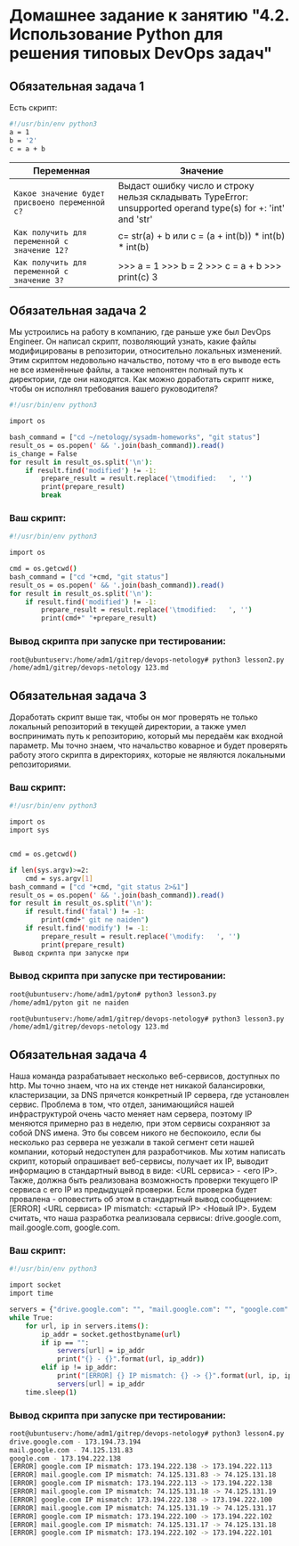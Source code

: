 # Домашнее задание к занятию "4.2. Использование Python для решения типовых DevOps задач"

## Обязательная задача 1

Есть скрипт:
```bash
#!/usr/bin/env python3
a = 1
b = '2'
c = a + b

```

| Переменная  | Значение |
| ------------- | ------------- |
| `Какое значение будет присвоено переменной c?`  | Выдаст ошибку число и строку нельзя складывать TypeError: unsupported operand type(s) for +: 'int' and 'str'   | 
| `Как получить для переменной c значение 12?`  | c= str(a) + b или c = (a + int(b)) * int(b) * int(b)   | 
| `Как получить для переменной c значение 3?`  | >>> a = 1 >>> b = 2 >>> c = a + b >>> print(c) 3 | 


## Обязательная задача 2
Мы устроились на работу в компанию, где раньше уже был DevOps Engineer. Он написал скрипт, позволяющий узнать, какие файлы модифицированы в репозитории, относительно локальных изменений. Этим скриптом недовольно начальство, потому что в его выводе есть не все изменённые файлы, а также непонятен полный путь к директории, где они находятся. Как можно доработать скрипт ниже, чтобы он исполнял требования вашего руководителя?
```bash
#!/usr/bin/env python3

import os

bash_command = ["cd ~/netology/sysadm-homeworks", "git status"]
result_os = os.popen(' && '.join(bash_command)).read()
is_change = False
for result in result_os.split('\n'):
    if result.find('modified') != -1:
        prepare_result = result.replace('\tmodified:   ', '')
        print(prepare_result)
        break

```

### Ваш скрипт:
```bash
#!/usr/bin/env python3

import os

cmd = os.getcwd()
bash_command = ["cd "+cmd, "git status"]
result_os = os.popen(' && '.join(bash_command)).read()
for result in result_os.split('\n'):
    if result.find('modified') != -1:
        prepare_result = result.replace('\tmodified:   ', '')
        print(cmd+" "+prepare_result)

```

### Вывод скрипта при запуске при тестировании:
```bash
root@ubuntuserv:/home/adm1/gitrep/devops-netology# python3 lesson2.py
/home/adm1/gitrep/devops-netology 123.md 

```
## Обязательная задача 3
Доработать скрипт выше так, чтобы он мог проверять не только локальный репозиторий в текущей директории, а также умел воспринимать путь к репозиторию, который мы передаём как входной параметр. Мы точно знаем, что начальство коварное и будет проверять работу этого скрипта в директориях, которые не являются локальными репозиториями.

### Ваш скрипт:
```bash
#!/usr/bin/env python3

import os
import sys


cmd = os.getcwd()

if len(sys.argv)>=2:
    cmd = sys.argv[1]
bash_command = ["cd "+cmd, "git status 2>&1"]
result_os = os.popen(' && '.join(bash_command)).read()
for result in result_os.split('\n'):
    if result.find('fatal') != -1:
        print(cmd+" git ne naiden")
    if result.find('modify') != -1:
        prepare_result = result.replace('\modify:   ', '')
        print(prepare_result)
 Вывод скрипта при запуске при 

```

### Вывод скрипта при запуске при тестировании:
```bash
root@ubuntuserv:/home/adm1/pyton# python3 lesson3.py
/home/adm1/pyton git ne naiden

root@ubuntuserv:/home/adm1/gitrep/devops-netology# python3 lesson3.py
/home/adm1/gitrep/devops-netology 123.md 

```
## Обязательная задача 4
Наша команда разрабатывает несколько веб-сервисов, доступных по http. Мы точно знаем, что на их стенде нет никакой балансировки, кластеризации, за DNS прячется конкретный IP сервера, где установлен сервис. Проблема в том, что отдел, занимающийся нашей инфраструктурой очень часто меняет нам сервера, поэтому IP меняются примерно раз в неделю, при этом сервисы сохраняют за собой DNS имена. Это бы совсем никого не беспокоило, если бы несколько раз сервера не уезжали в такой сегмент сети нашей компании, который недоступен для разработчиков. Мы хотим написать скрипт, который опрашивает веб-сервисы, получает их IP, выводит информацию в стандартный вывод в виде: <URL сервиса> - <его IP>. Также, должна быть реализована возможность проверки текущего IP сервиса c его IP из предыдущей проверки. Если проверка будет провалена - оповестить об этом в стандартный вывод сообщением: [ERROR] <URL сервиса> IP mismatch: <старый IP> <Новый IP>. Будем считать, что наша разработка реализовала сервисы: drive.google.com, mail.google.com, google.com.

### Ваш скрипт:
```bash
#!/usr/bin/env python3

import socket
import time

servers = {"drive.google.com": "", "mail.google.com": "", "google.com": ""}
while True:
    for url, ip in servers.items():
        ip_addr = socket.gethostbyname(url)
        if ip == "":
            servers[url] = ip_addr
            print("{} - {}".format(url, ip_addr))
        elif ip != ip_addr:
            print("[ERROR] {} IP mismatch: {} -> {}".format(url, ip, ip_addr))
            servers[url] = ip_addr
    time.sleep(1)

```

### Вывод скрипта при запуске при тестировании:
```bash
root@ubuntuserv:/home/adm1/gitrep/devops-netology# python3 lesson4.py
drive.google.com - 173.194.73.194
mail.google.com - 74.125.131.83
google.com - 173.194.222.138
[ERROR] google.com IP mismatch: 173.194.222.138 -> 173.194.222.113
[ERROR] mail.google.com IP mismatch: 74.125.131.83 -> 74.125.131.18
[ERROR] google.com IP mismatch: 173.194.222.113 -> 173.194.222.138
[ERROR] mail.google.com IP mismatch: 74.125.131.18 -> 74.125.131.19
[ERROR] google.com IP mismatch: 173.194.222.138 -> 173.194.222.100
[ERROR] mail.google.com IP mismatch: 74.125.131.19 -> 74.125.131.17
[ERROR] google.com IP mismatch: 173.194.222.100 -> 173.194.222.102
[ERROR] mail.google.com IP mismatch: 74.125.131.17 -> 74.125.131.18
[ERROR] google.com IP mismatch: 173.194.222.102 -> 173.194.222.101
```



